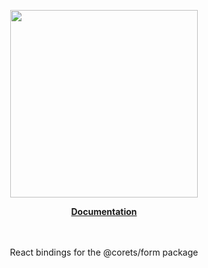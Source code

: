 <p align="center"><a href="https://corets.github.io"><img src="https://corets.github.io/public/logo-github-readme.svg" width="300"/></a></p>

<p align="center"><b><a href="https://corets.github.io/use-form-binder">Documentation</a></b><br/><br/><br/></p>

<p align="center">React bindings for the @corets/form package</p>

